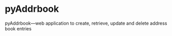 # pyAddrbook
pyAddrbook—web application to create, retrieve, update and delete address book entries

